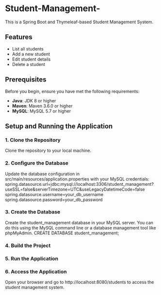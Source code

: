 # Student-Management-

This is a Spring Boot and Thymeleaf-based Student Management System.

## Features
- List all students
- Add a new student
- Edit student details
- Delete a student

## Prerequisites
Before you begin, ensure you have met the following requirements:
- **Java**: JDK 8 or higher
- **Maven**: Maven 3.6.0 or higher
- **MySQL**: MySQL 5.7 or higher

## Setup and Running the Application

### 1. Clone the Repository
Clone the repository to your local machine.

### 2. Configure the Database
Update the database configuration in src/main/resources/application.properties with your MySQL credentials:
spring.datasource.url=jdbc:mysql://localhost:3306/student_management?useSSL=false&serverTimezone=UTC&useLegacyDatetimeCode=false
spring.datasource.username=your_db_username
spring.datasource.password=your_db_password

### 3. Create the Database
Create the student_management database in your MySQL server. You can do this using the MySQL command line or a database management tool like phpMyAdmin.
CREATE DATABASE student_management;

### 4. Build the Project

### 5. Run the Application

### 6. Access the Application
Open your browser and go to http://localhost:8080/students to access the student management system.

